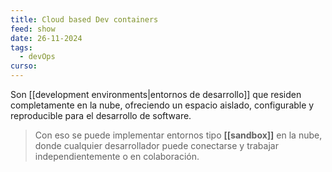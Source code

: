 ```yaml
---
title: Cloud based Dev containers
feed: show
date: 26-11-2024
tags:
  - devOps
curso:
---
```

Son [[development environments|entornos de desarrollo]] que residen completamente en la nube, ofreciendo un espacio aislado, configurable y reproducible para el desarrollo de software.

> Con eso se puede implementar entornos tipo **[[sandbox]]** en la nube, donde cualquier desarrollador puede conectarse y trabajar independientemente o en colaboración.

